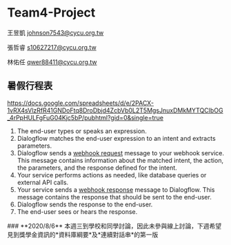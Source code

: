 # Team4-Project

王昱凱 <johnson7543@cycu.org.tw>

張哲睿 <s10627217@cycu.org.tw>

林佑任 <qwer88411@cycu.org.tw>

## 暑假行程表
https://docs.google.com/spreadsheets/d/e/2PACX-1vRX4sVlzRfR41GNDoFtq8DroDbjd4ZcbVb0L2T5MgsJnuxDMkMYTQCIbOG_4rPpHULFgFuG04Kjc5bP/pubhtml?gid=0&single=true

<ol>
  <li>The end-user types or speaks an expression.</li>
  <li>Dialogflow matches the end-user expression to an intent and extracts parameters.</li>
  <li>
    Dialogflow sends a
    <a href="https://cloud.google.com/dialogflow/docs/fulfillment-how#webhook_request">webhook request</a>
    message to your webhook service.
    This message contains information about the matched intent, the action, the parameters,
    and the response defined for the intent.
  </li>
  <li>Your service performs actions as needed, like database queries or external API calls.</li>
  <li>
    Your service sends a
    <a href="https://cloud.google.com/dialogflow/docs/fulfillment-how#webhook_response">webhook response</a>
    message to Dialogflow.
    This message contains the response that should be sent to the end-user.
  </li>
  <li>Dialogflow sends the response to the end-user.</li>
  <li>The end-user sees or hears the response.</li>
</ol>
### **2020/8/6** 本週三到學校和同學討論，因此未參與線上討論，下週希望見到獎學金資訊的*資料庫綱要*及*連續對話串*的第一版
